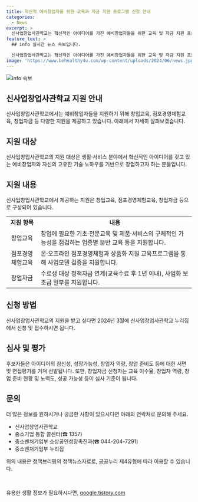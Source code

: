 ```yaml
---
title: 혁신적 예비창업자를 위한 교육과 자금 지원 프로그램 신청 안내
categories:
  - News
excerpt: >
  신사업창업사관학교는 혁신적인 아이디어를 가진 예비창업자들을 위한 교육 및 자금 지원 프로그램이다. 창업에 필요한 기초·전문교육, 점포경영체험교육, 그리고 창업자금 등이 제공되며, 지역별 교육대상자 600명이 선발된다. 창업 아이디어의 참신성과 사업화 가능성 등을 평가하며, 지원을 희망하는 자는 2024년 3월까지 신청 및 접수할 수 있다. 자세한 사항은 신사업창업사관학교 누리집에서 확인할 수 있다. (출처: 정책브리핑 www.korea.kr)
feature_text: >
  ## info 실시간 뉴스 속보입니다.

  신사업창업사관학교는 혁신적인 아이디어를 가진 예비창업자들을 위한 교육 및 자금 지원 프로그램이다. 창업에 필요한 기초·전문교육, 점포경영체험교육, 그리고 창업자금 등이 제공되며, 지역별 교육대상자 600명이 선발된다. 창업 아이디어의 참신성과 사업화 가능성 등을 평가하며, 지원을 희망하는 자는 2024년 3월까지 신청 및 접수할 수 있다. 자세한 사항은 신사업창업사관학교 누리집에서 확인할 수 있다. (출처: 정책브리핑 www.korea.kr)
image: 'https://www.behealthy4u.com/wp-content/uploads/2024/06/news.jpg'
---
```


<p><img src="https://www.behealthy4u.com/wp-content/uploads/2024/06/news.jpg" alt="info 속보" /></p>

<h2 data-ke-size="size26">신사업창업사관학교 지원 안내</h2>

<p data-ke-size="size16">신사업창업사관학교에서는 예비창업자들을 지원하기 위해 창업교육, 점포경영체험교육, 창업자금 등 다양한 지원을 제공하고 있습니다. 아래에서 자세히 살펴보겠습니다.</p>

<h2 data-ke-size="size24">지원 대상</h2>

<p data-ke-size="size16">신사업창업사관학교의 지원 대상은 생활·서비스 분야에서 혁신적인 아이디어를 갖고 있는 예비창업자와 자신의 고유한 기술·노하우를 기반으로 창업하고자 하는 분들입니다.</p>

<h2 data-ke-size="size24">지원 내용</h2>

<p data-ke-size="size16">신사업창업사관학교에서 제공하는 지원은 창업교육, 점포경영체험교육, 창업자금 등으로 구성되어 있습니다.</p>

<table>
    <tr>
        <td style="text-align: center; height: 17px;"><b>지원 항목</b></td>
        <td style="text-align: center; height: 17px;"><b>내용</b></td>
    </tr>
    <tr>
        <td style="text-align: center; height: 17px;">창업교육</td>
        <td>창업에 필요한 기초·전문교육 및 제품·서비스의 구체적인 가능성을 점검하는 업종별 분반 교육 등을 지원합니다.</td>
    </tr>
    <tr>
        <td style="text-align: center; height: 17px;">점포경영체험교육</td>
        <td>온·오프라인 점포경영체험과 상품화 지원 교육프로그램을 통해 사업모델 검증을 지원합니다.</td>
    </tr>
    <tr>
        <td style="text-align: center; height: 17px;">창업자금</td>
        <td>수료생 대상 정책자금 연계(교육수료 후 1년 이내), 사업화 보조금 일부를 지원합니다.</td>
    </tr>
</table>

<h2 data-ke-size="size24">신청 방법</h2>

<p data-ke-size="size16">신사업창업사관학교의 지원을 받고 싶다면 2024년 3월에 신사업창업사관학교 누리집에서 신청 및 접수하시면 됩니다.</p>

<h2 data-ke-size="size24">심사 및 평가</h2>

<p data-ke-size="size16">후보자들은 아이디어의 참신성, 성장가능성, 창업자 역량, 창업 준비도 등에 대한 서면 및 면접평가를 거쳐 선발됩니다. 또한, 창업자금 신청자는 교육 이수율, 창업자 역량, 창업 준비 현황 및 노력도, 성공 가능성 등이 심사 기준이 됩니다.</p>

<h2 data-ke-size="size24">문의</h2>

<p data-ke-size="size16">더 많은 정보를 원하시거나 궁금한 사항이 있으시다면 아래의 연락처로 문의해 주세요.</p>

<ul>
    <li>신사업창업사관학교</li>
    <li>중소기업 통합 콜센터(☎ 1357)</li>
    <li>중소벤처기업부 소상공인성장촉진과(☎ 044-204-7291)</li>
    <li>중소벤처기업부 누리집</li>
</ul>

<p data-ke-size="size16">위의 내용은 정책브리핑의 정책뉴스자료로, 공공누리 제4유형에 따라 이용할 수 있습니다.</p>

<p data-ke-size="size16">&nbsp;</p>
유용한 생활 정보가 필요하시다면, <a href="https://qoogle.tistory.com" rel="dofollow">qoogle.tistory.com</a>


